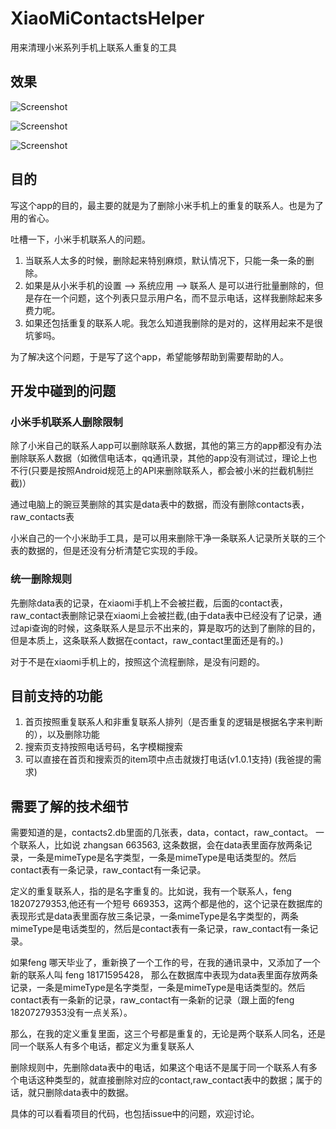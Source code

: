 # XiaoMiContactsHelper
用来清理小米系列手机上联系人重复的工具

## 效果

![Screenshot](art/xiaomicontacts_2017_02_16_001.png)

![Screenshot](art/xiaomicontacts_2017_02_16_002.png)

![Screenshot](art/xiaomicontacts_2017_02_16_003.png)

## 目的
写这个app的目的，最主要的就是为了删除小米手机上的重复的联系人。也是为了用的省心。

吐槽一下，小米手机联系人的问题。

1. 当联系人太多的时候，删除起来特别麻烦，默认情况下，只能一条一条的删除。
2. 如果是从小米手机的设置 --> 系统应用 --> 联系人 是可以进行批量删除的，但是存在一个问题，这个列表只显示用户名，而不显示电话，这样我删除起来多费力呢。
3. 如果还包括重复的联系人呢。我怎么知道我删除的是对的，这样用起来不是很坑爹吗。

为了解决这个问题，于是写了这个app，希望能够帮助到需要帮助的人。

## 开发中碰到的问题

### 小米手机联系人删除限制
除了小米自己的联系人app可以删除联系人数据，其他的第三方的app都没有办法删除联系人数据（如微信电话本，qq通讯录，其他的app没有测试过，理论上也不行(只要是按照Android规范上的API来删除联系人，都会被小米的拦截机制拦截)）

通过电脑上的豌豆荚删除的其实是data表中的数据，而没有删除contacts表，raw_contacts表

小米自己的一个小米助手工具，是可以用来删除干净一条联系人记录所关联的三个表的数据的，但是还没有分析清楚它实现的手段。

### 统一删除规则
先删除data表的记录，在xiaomi手机上不会被拦截，后面的contact表，raw_contact表删除记录在xiaomi上会被拦截,(由于data表中已经没有了记录，通过api查询的时候，这条联系人是显示不出来的，算是取巧的达到了删除的目的，但是本质上，这条联系人数据在contact，raw_contact里面还是有的。)

对于不是在xiaomi手机上的，按照这个流程删除，是没有问题的。

## 目前支持的功能

1. 首页按照重复联系人和非重复联系人排列（是否重复的逻辑是根据名字来判断的），以及删除功能
2. 搜索页支持按照电话号码，名字模糊搜索
3. 可以直接在首页和搜索页的item项中点击就拨打电话(v1.0.1支持) (我爸提的需求)


## 需要了解的技术细节

需要知道的是，contacts2.db里面的几张表，data，contact，raw_contact。 一个联系人，比如说 zhangsan 663563, 这条数据，会在data表里面存放两条记录，一条是mimeType是名字类型，一条是mimeType是电话类型的。然后contact表有一条记录，raw_contact有一条记录。

定义的重复联系人，指的是名字重复的。比如说，我有一个联系人，feng 18207279353,他还有一个短号 669353，这两个都是他的，这个记录在数据库的表现形式是data表里面存放三条记录，一条mimeType是名字类型的，两条mimeType是电话类型的，然后是contact表有一条记录，raw_contact有一条记录。

如果feng 哪天毕业了，重新换了一个工作的号，在我的通讯录中，又添加了一个新的联系人叫 feng 18171595428， 那么在数据库中表现为data表里面存放两条记录，一条是mimeType是名字类型，一条是mimeType是电话类型的。然后contact表有一条新的记录，raw_contact有一条新的记录（跟上面的feng 18207279353没有一点关系）。

那么，在我的定义重复里面，这三个号都是重复的，无论是两个联系人同名，还是同一个联系人有多个电话，都定义为重复联系人

删除规则中，先删除data表中的电话，如果这个电话不是属于同一个联系人有多个电话这种类型的，就直接删除对应的contact,raw_contact表中的数据；属于的话，就只删除data表中的数据。


具体的可以看看项目的代码，也包括issue中的问题，欢迎讨论。